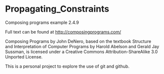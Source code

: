 # Propagating_Constraints
Composing programs example 2.4.9

Full text can be found at http://composingprograms.com/

Composing Programs by John DeNero, based on the textbook Structure and Interpretation of Computer Programs by Harold Abelson and Gerald Jay Sussman, is licensed under a Creative Commons Attribution-ShareAlike 3.0 Unported License.

This is a personal project to explore the use of git and github.
